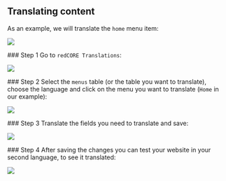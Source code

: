 ## Translating content

As an example, we will translate the `home` menu item:

<img src="./assets/img/translation/20.png" class="example" />

### Step 1
Go to `redCORE Translations`:

<img src="./assets/img/translation/01.png" class="example" />

### Step 2
Select the `menus` table (or the table you want to translate), choose the language and click on the menu you want to translate (`Home` in our example):

<img src="./assets/img/translation/21.png" class="example" />

### Step 3
Translate the fields you need to translate and save:

<img src="./assets/img/translation/22.png" class="example" />

### Step 4
After saving the changes you can test your website in your second language, to see it translated:

<img src="./assets/img/translation/23.png" class="example" />
